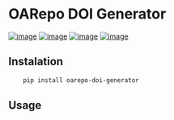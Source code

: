 OARepo DOI Generator
====================
[![image][]][1]
[![image][2]][3]
[![image][4]][5]
[![image][6]][7]

Instalation
----------
```bash
    pip install oarepo-doi-generator
```

Usage
----------

 [image]: https://img.shields.io/travis/oarepo/oarepo-doi-genrator.svg
  [1]: https://travis-ci.com/github/oarepo/oarepo-doi-genrator
  [2]: https://img.shields.io/coveralls/oarepo/oarepo-doi-genrator.svg
  [3]: https://coveralls.io/r/oarepo/oarepo-doi-genrator
  [4]: https://img.shields.io/github/license/oarepo/oarepo-doi-genrator.svg
  [5]: https://github.com/oarepo/oarepo-doi-genrator/blob/master/LICENSE
  [6]: https://img.shields.io/pypi/v/oarepo-doi-genrator.svg
  [7]: https://pypi.org/pypi/oarepo-doi-generator